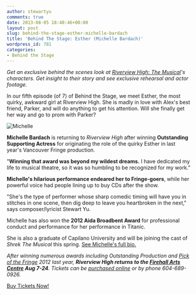 ```yaml
---
author: stewartyu
comments: true
date: 2013-08-05 18:40:46+00:00
layout: post
slug: behind-the-stage-esther-michelle-bardach
title: 'Behind The Stage: Esther (Michelle Bardach)'
wordpress_id: 781
categories:
- Behind the Stage
---
```


_Get an exclusive behind the scenes look at [Riverview High: The Musical](http://www.riverviewhighthemusical.com)'s characters. Get insight to their story and see exclusive rehearsal and actor footage._

In our fifth episode (of 7) of Behind the Stage, we meet Esther, the most quirky, awkward girl at Riverview High. She is madly in love with Alex's best friend, Parker, and will do anything to get his attention. Will she finally get her way and go to prom with Parker?









![Michelle](http://riverviewhighthemusical.com/wp-content/uploads/2013/08/Michelle-682x1024.jpg)






**Michelle Bardach** is returning to _Riverview High_ after winning **Outstanding Supporting Actress** for originating the role of the quirky Esther in last year's Vancouver Fringe production.

"**Winning that award was beyond my wildest dreams.** I have dedicated my life to musical theatre, so it was so humbling to be recognized for my work."

**Michelle's hilarious performance endeared her to Fringe-goers**, while her powerful voice had people lining up to buy CDs after the show.

"She's the type of performer whose sharp comedic timing will have you in stitches in one scene, then dig deep to leave you heartbroken in the next," says composer/lyricist Stewart Yu.

Michelle has also won the **2012 Aida Broadbent Award** for professional conduct and performance for her performance in Titanic.

She is also a graduate of Capilano University and will be joining the cast of _Shrek The Musical_ this spring. [See Michelle's full bio.](http://riverviewhighthemusical.com/cast#michelle-bardach)







_After winning numerous awards including Outstanding Production and [Pick of the Fringe](http://www.vancouverfringe.com/) 2012 last year, **Riverview High returns to the [Firehall Arts Centre](http://firehallartscentre.ca/) Aug 7-24**. Tickets can be [purchased online](https://tickets.firehallartscentre.ca/TheatreManager/1/tmEvent/tmEvent578.html) or by phone 604-689-0926._

[Buy Tickets Now!](https://tickets.firehallartscentre.ca/TheatreManager/1/tmEvent/tmEvent578.html)
